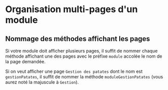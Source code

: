# Organisation multi-pages d'un module

## Nommage des méthodes affichant les pages

Si votre module doit afficher plusieurs pages, il suffit de nommer chaque méthode affichant une des pages avec le préfixe `module` accolée le nom de la page demandée.

Si on veut afficher une page `Gestion des patates` dont le nom est `gestionPatates`, il suffit de nommer la méthode `moduleGestionPatates` (vous aurez noté la majuscule à `Gestion`).